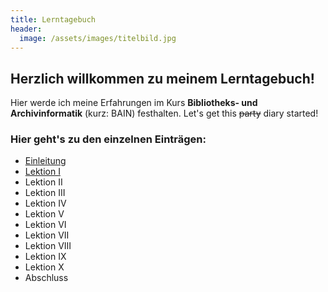 ```yaml
---
title: Lerntagebuch
header:
  image: /assets/images/titelbild.jpg
---
```


## Herzlich willkommen zu meinem Lerntagebuch!

Hier werde ich meine Erfahrungen im Kurs **Bibliotheks- und Archivinformatik** (kurz: BAIN) festhalten. Let's get this ~~party~~ diary started!

### Hier geht's zu den einzelnen Einträgen: 

  * [Einleitung](_posts/2020-03-20-einfuehrung.md)
  * [Lektion I](_posts/2020-03-28-lektion1.md)
  * Lektion II
  * Lektion III
  * Lektion IV
  * Lektion V
  * Lektion VI
  * Lektion VII
  * Lektion VIII
  * Lektion IX
  * Lektion X
  * Abschluss


